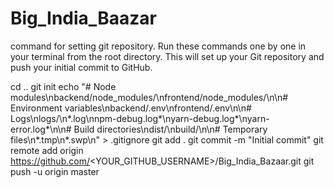 # Big_India_Baazar

command for setting git repository. Run these commands one by one in your terminal from the root directory. This will set up your Git repository and push your initial commit to GitHub.

cd ..
git init
echo "# Node modules\nbackend/node_modules/\nfrontend/node_modules/\n\n# Environment variables\nbackend/.env\nfrontend/.env\n\n# Logs\nlogs/\n*.log\nnpm-debug.log*\nyarn-debug.log*\nyarn-error.log*\n\n# Build directories\ndist/\nbuild/\n\n# Temporary files\n*.tmp\n*.swp\n" > .gitignore
git add .
git commit -m "Initial commit"
git remote add origin https://github.com/<YOUR_GITHUB_USERNAME>/Big_India_Bazaar.git
git push -u origin master
